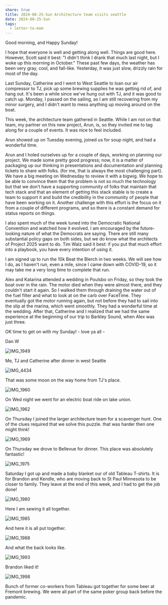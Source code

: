 ```yaml
---
share: true
title: 2024-08-25-Sun Architecture team visits seattle
date: 2024-08-25-Sun
tags:
  - letter-to-mom
---
```


Good morning, and Happy Sunday!

I hope that everyone is well and getting along well. Things are good here. However, Scott said it best: "I didn't think I drank that much last night, but I woke up this morning in October." These past few days, the weather has been very gray, cool, and fall-like. Yesterday, it was just slow, drizzly rain for most of the day.  

Last Sunday, Catherine and I went to West Seattle to loan our air compressor to TJ, pick up some brewing supplies he was getting rid of, and hang out. It's been a while since we've hung out with TJ, and it was good to catch up. Monday, I passed on the sailing, as I am still recovering from my minor surgery, and I didn't want to mess anything up moving around on the boat.  

This week, the architecture team gathered in Seattle. While I am not on that team, my partner on this new project, Arun, is, so they invited me to tag along for a couple of events. It was nice to feel included.  

Arun showed up on Tuesday evening, joined us for soup night, and had a wonderful time.

Arun and I holed ourselves up for a couple of days, working on planning our project. We made some pretty good progress; now, it is a matter of packaging up our thinking in presentations and documentation and planning tickets to share with folks.  (for me, that is always the most challenging part). We have a big meeting on Wednesday to review it with a bigwig. We hope to be able to convince them that the problem is not so much the technology but that we don't have a supporting community of folks that maintain that tech stack and that an element of getting this stack stable is to create a team to support it and build the credibility in the community of people that have been working on it.    Another challenge with this effort is the focus on it from a couple of different programs, and so there is a constant demand for status reports on things.  

I also spent much of the week tuned into the Democratic National Convention and watched how it evolved. I am encouraged by the future-looking nature of what the Democrats are saying. There are still many substantial policy gaps on both sides, but we do know what the architects of Project 2025 want to do. Tim Walz said it best: if you put that much effort into a playbook, you have every intention of using it.

I am signed up to run the 10k Beat the Blerch in two weeks.   We will see how I do, as I haven't run, even a mile, since I came down with COVID-19, so it may take me a very long time to complete that run.

Alex and Katarina attended a wedding in Poulsbo on Friday, so they took the boat over in the rain. The motor died when they were almost there, and they couldn't start it again.  So I walked them through draining the water out of the fuel filter and what to look at on the carb over FaceTime.  They eventually got the motor running again, but not before they had to sail into the slip at the marina, which went smoothly.   They had a wonderful time at the wedding.    After that, Catherine and I realized that we had the same experience at the beginning of our trip to Barkley Sound, when Alex was just three.   

OK time to get on with my Sunday! - love ya all - 

Dan W


![IMG_1949](../attachments/IMG_1949.png)

Me, TJ and Catherine after dinner in west Seattle

![IMG_4434](../attachments/IMG_4434.png)

That was some moon on the way home from TJ's place.

![IMG_1960](../attachments/IMG_1960.png)

On Wed night we went for an electric boat ride on lake union.

![IMG_1962](../attachments/IMG_1962.png)

On Thursday I joined the larger architecture team for a scavenger hunt.  One of the clues required that we solve this puzzle.  that was harder then one might think!

![IMG_1969](../attachments/IMG_1969.png)

On Thursday we drove to Bellevue for dinner.  This place was absolutely fantastic!

![IMG_1975](../attachments/IMG_1975.png)

Saturday I got up and made a baby blanket our of old Tableau T-shirts.  It is for Brandon and Kendle, who are moving back to St Paul Minnesota to be closer to family.  They leave at the end of this week, and I had to get the job done!

![IMG_1980](../attachments/IMG_1980.png)

Here I am sewing it all together.

![IMG_1985](../attachments/IMG_1985.png)

And here it is all put together.

![IMG_1988](../attachments/IMG_1988.png)

And what the back looks like.

![IMG_1993](../attachments/IMG_1993.png)

Brandon liked it!

![IMG_1998](../attachments/IMG_1998.png)

Bunch of former co-workers from Tableau got together for some beer at Fremont brewing.  We were all part of the same poker group back before the pandemic.   

